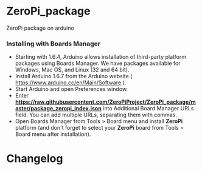 # ZeroPi_package
ZeroPi package on arduino

### Installing with Boards Manager

* Starting with 1.6.4, Arduino allows installation of third-party platform packages using Boards Manager. We have packages available for Windows, Mac OS, and Linux (32 and 64 bit).
* Install Arduino 1.6.7 from the Arduino website ( https://www.arduino.cc/en/Main/Software ).
* Start Arduino and open Preferences window.
* Enter **https://raw.githubusercontent.com/ZeroPiProject/ZeroPi_package/master/package_zeropi_index.json** into Additional Board Manager URLs field. You can add multiple URLs, separating them with commas.
* Open Boards Manager from Tools > Board menu and install **ZeroPi** platform (and don't forget to select your **ZeroPi** board from Tools > Board menu after installation).

# Changelog
